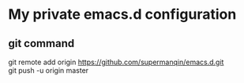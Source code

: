 # My private emacs.d configuration
## git command
git remote add origin https://github.com/supermanqin/emacs.d.git   
git push -u origin master
